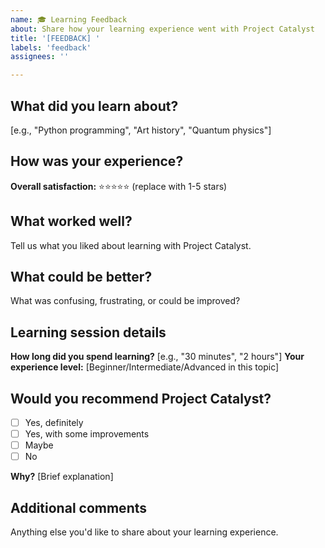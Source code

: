 ```yaml
---
name: 🎓 Learning Feedback
about: Share how your learning experience went with Project Catalyst
title: '[FEEDBACK] '
labels: 'feedback'
assignees: ''

---
```


## What did you learn about?
[e.g., "Python programming", "Art history", "Quantum physics"]

## How was your experience?
**Overall satisfaction:** ⭐⭐⭐⭐⭐ (replace with 1-5 stars)

## What worked well?
Tell us what you liked about learning with Project Catalyst.

## What could be better?
What was confusing, frustrating, or could be improved?

## Learning session details
**How long did you spend learning?** [e.g., "30 minutes", "2 hours"]
**Your experience level:** [Beginner/Intermediate/Advanced in this topic]

## Would you recommend Project Catalyst?
- [ ] Yes, definitely
- [ ] Yes, with some improvements
- [ ] Maybe
- [ ] No

**Why?** [Brief explanation]

## Additional comments
Anything else you'd like to share about your learning experience.
